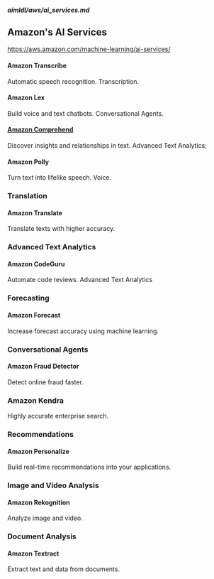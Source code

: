 #####  aimldl/aws/ai_services.md

## Amazon's AI Services
https://aws.amazon.com/machine-learning/ai-services/

#### Amazon Transcribe
Automatic speech recognition. Transcription.

#### Amazon Lex
Build voice and text chatbots. Conversational Agents.

#### [Amazon Comprehend](https://aws.amazon.com/comprehend/)
Discover insights and relationships in text. Advanced Text Analytics;

#### Amazon Polly
Turn text into lifelike speech. Voice.

### Translation
#### Amazon Translate
Translate texts with higher accuracy.

### Advanced Text Analytics
#### Amazon CodeGuru
Automate code reviews. Advanced Text Analytics

### Forecasting
#### Amazon Forecast
Increase forecast accuracy using machine learning.

### Conversational Agents
#### Amazon Fraud Detector
Detect online fraud faster.

### Amazon Kendra
Highly accurate enterprise search. 

### Recommendations
#### Amazon Personalize
Build real-time recommendations into your applications.

### Image and Video Analysis
#### Amazon Rekognition
Analyze image and video.

### Document Analysis
#### Amazon Textract
Extract text and data from documents.
